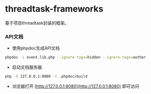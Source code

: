 # threadtask-frameworks
基于项目threadtask封装的框架。

### API文档
* 使用phpdoc生成API文档
```sh
phpdoc -i event.lib.php --ignore-tags=hidden --ignore-tags=author
```
* 启动文档服务器
```sh
php -S 127.0.0.1:8080 -t .phpdoc/build
```
* 浏览器打开 [http://127.0.0.1:8080](http://127.0.0.1:8080) 即可访问
